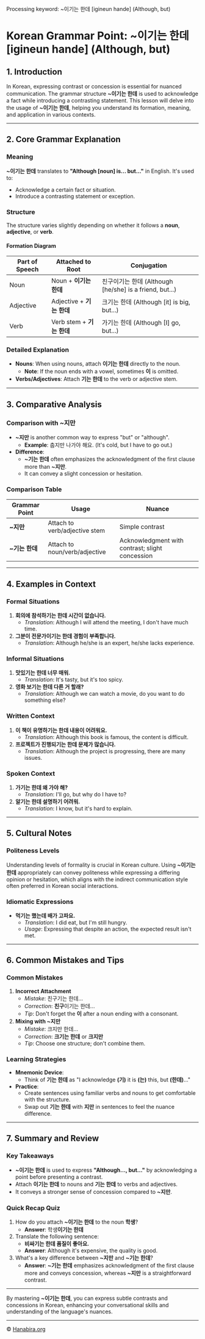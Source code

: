Processing keyword: ~이기는 한데 [igineun hande] (Although, but)
# Korean Grammar Point: ~이기는 한데 [igineun hande] (Although, but)

## 1. Introduction
In Korean, expressing contrast or concession is essential for nuanced communication. The grammar structure **~이기는 한데** is used to acknowledge a fact while introducing a contrasting statement. This lesson will delve into the usage of **~이기는 한데**, helping you understand its formation, meaning, and application in various contexts.

---
## 2. Core Grammar Explanation
### Meaning
**~이기는 한데** translates to **"Although [noun] is... but..."** in English. It's used to:
- Acknowledge a certain fact or situation.
- Introduce a contrasting statement or exception.
### Structure
The structure varies slightly depending on whether it follows a **noun**, **adjective**, or **verb**.
#### Formation Diagram
| Part of Speech | Attached to Root | Conjugation |
|----------------|------------------|-------------|
| Noun           | Noun + **이기는 한데** | 친구이기는 한데 (Although [he/she] is a friend, but...) |
| Adjective      | Adjective + **기는 한데** | 크기는 한데 (Although [it] is big, but...) |
| Verb           | Verb stem + **기는 한데** | 가기는 한데 (Although [I] go, but...) |
### Detailed Explanation
- **Nouns**: When using nouns, attach **이기는 한데** directly to the noun.
  - **Note**: If the noun ends with a vowel, sometimes **이** is omitted.
- **Verbs/Adjectives**: Attach **기는 한데** to the verb or adjective stem.
---
## 3. Comparative Analysis
### Comparison with **~지만**
- **~지만** is another common way to express "but" or "although".
  - **Example**: 춥지만 나가야 해요. (It's cold, but I have to go out.)
- **Difference**:
  - **~기는 한데** often emphasizes the acknowledgment of the first clause more than **~지만**.
  - It can convey a slight concession or hesitation.
### Comparison Table
| Grammar Point | Usage | Nuance |
|---------------|-------|--------|
| **~지만** | Attach to verb/adjective stem | Simple contrast |
| **~기는 한데** | Attach to noun/verb/adjective | Acknowledgment with contrast; slight concession |
---
## 4. Examples in Context
### Formal Situations
1. **회의에 참석하기는 한데 시간이 없습니다.**
   - *Translation*: Although I will attend the meeting, I don't have much time.
2. **그분이 전문가이기는 한데 경험이 부족합니다.**
   - *Translation*: Although he/she is an expert, he/she lacks experience.
### Informal Situations
1. **맛있기는 한데 너무 매워.**
   - *Translation*: It's tasty, but it's too spicy.
2. **영화 보기는 한데 다른 거 할래?**
   - *Translation*: Although we can watch a movie, do you want to do something else?
### Written Context
1. **이 책이 유명하기는 한데 내용이 어려워요.**
   - *Translation*: Although this book is famous, the content is difficult.
2. **프로젝트가 진행되기는 한데 문제가 많습니다.**
   - *Translation*: Although the project is progressing, there are many issues.
### Spoken Context
1. **가기는 한데 왜 가야 해?**
   - *Translation*: I'll go, but why do I have to?
2. **알기는 한데 설명하기 어려워.**
   - *Translation*: I know, but it's hard to explain.
---
## 5. Cultural Notes
### Politeness Levels
Understanding levels of formality is crucial in Korean culture. Using **~이기는 한데** appropriately can convey politeness while expressing a differing opinion or hesitation, which aligns with the indirect communication style often preferred in Korean social interactions.
### Idiomatic Expressions
- **먹기는 했는데 배가 고파요.**
  - *Translation*: I did eat, but I'm still hungry.
  - *Usage*: Expressing that despite an action, the expected result isn't met.
---
## 6. Common Mistakes and Tips
### Common Mistakes
1. **Incorrect Attachment**
   - *Mistake*: 친구기는 한데...
   - *Correction*: **친구**이기는 한데...
   - *Tip*: Don't forget the **이** after a noun ending with a consonant.
2. **Mixing with ~지만**
   - *Mistake*: 크지만 한데...
   - *Correction*: **크기는 한데** or **크지만**
   - *Tip*: Choose one structure; don't combine them.
### Learning Strategies
- **Mnemonic Device**:
  - Think of **기는 한데** as "I acknowledge **(기)** it is **(는)** this, but **(한데)**..."
- **Practice**:
  - Create sentences using familiar verbs and nouns to get comfortable with the structure.
  - Swap out **기는 한데** with **지만** in sentences to feel the nuance difference.
---
## 7. Summary and Review
### Key Takeaways
- **~이기는 한데** is used to express **"Although..., but..."** by acknowledging a point before presenting a contrast.
- Attach **이기는 한데** to nouns and **기는 한데** to verbs and adjectives.
- It conveys a stronger sense of concession compared to **~지만**.
### Quick Recap Quiz
1. How do you attach **~이기는 한데** to the noun **학생**?
   - **Answer**: 학생**이기는 한데**
2. Translate the following sentence:
   - **비싸기는 한데 품질이 좋아요.**
   - **Answer**: Although it's expensive, the quality is good.
3. What's a key difference between **~지만** and **~기는 한데**?
   - **Answer**: **~기는 한데** emphasizes acknowledgment of the first clause more and conveys concession, whereas **~지만** is a straightforward contrast.
---
By mastering **~이기는 한데**, you can express subtle contrasts and concessions in Korean, enhancing your conversational skills and understanding of the language's nuances.

---
© [Hanabira.org](https://hanabira.org)
